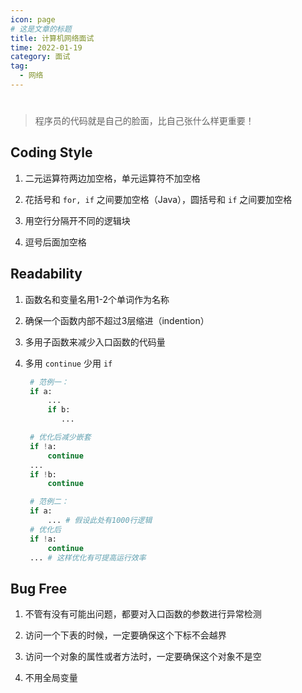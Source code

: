 ```yaml
---
icon: page
# 这是文章的标题
title: 计算机网络面试
time: 2022-01-19
category: 面试
tag:
  - 网络
---
```


# 

> 程序员的代码就是自己的脸面，比自己张什么样更重要！

## Coding Style

1. 二元运算符两边加空格，单元运算符不加空格

2. 花括号和 `for, if` 之间要加空格（Java），圆括号和 `if` 之间要加空格

3. 用空行分隔开不同的逻辑块

4. 逗号后面加空格

## Readability

1. 函数名和变量名用1-2个单词作为名称

2. 确保一个函数内部不超过3层缩进（indention）

3. 多用子函数来减少入口函数的代码量

4. 多用 `continue` 少用 `if`

   ```python
    # 范例一：
    if a:
        ...
        if b:
           ...

    # 优化后减少嵌套
    if !a:
        continue
    ...
    if !b:
        continue

    # 范例二：
    if a:
        ... # 假设此处有1000行逻辑
    # 优化后
    if !a:
        continue
    ... # 这样优化有可提高运行效率
   ```

## Bug Free

1. 不管有没有可能出问题，都要对入口函数的参数进行异常检测

2. 访问一个下表的时候，一定要确保这个下标不会越界

3. 访问一个对象的属性或者方法时，一定要确保这个对象不是空

4. 不用全局变量

